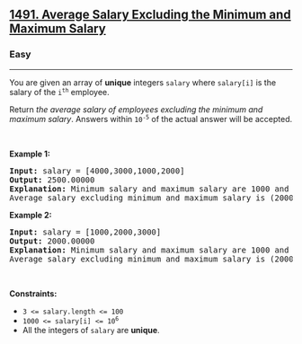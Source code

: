 <h2><a href="https://leetcode.com/problems/average-salary-excluding-the-minimum-and-maximum-salary/">1491. Average Salary Excluding the Minimum and Maximum Salary</a></h2><h3>Easy</h3><hr><div style="user-select: text;"><p style="user-select: text;">You are given an array of <strong style="user-select: text;">unique</strong> integers <code style="user-select: text;">salary</code> where <code style="user-select: text;">salary[i]</code> is the salary of the <code style="user-select: text;">i<sup style="user-select: text;">th</sup></code> employee.</p>

<p style="user-select: text;">Return <em style="user-select: text;">the average salary of employees excluding the minimum and maximum salary</em>. Answers within <code style="user-select: text;">10<sup style="user-select: text;">-5</sup></code> of the actual answer will be accepted.</p>

<p style="user-select: text;">&nbsp;</p>
<p style="user-select: text;"><strong class="example" style="user-select: text;">Example 1:</strong></p>

<pre style="user-select: text;"><strong style="user-select: text;">Input:</strong> salary = [4000,3000,1000,2000]
<strong style="user-select: text;">Output:</strong> 2500.00000
<strong style="user-select: text;">Explanation:</strong> Minimum salary and maximum salary are 1000 and 4000 respectively.
Average salary excluding minimum and maximum salary is (2000+3000) / 2 = 2500
</pre>

<p style="user-select: text;"><strong class="example" style="user-select: text;">Example 2:</strong></p>

<pre style="user-select: text;"><strong style="user-select: text;">Input:</strong> salary = [1000,2000,3000]
<strong style="user-select: text;">Output:</strong> 2000.00000
<strong style="user-select: text;">Explanation:</strong> Minimum salary and maximum salary are 1000 and 3000 respectively.
Average salary excluding minimum and maximum salary is (2000) / 1 = 2000
</pre>

<p style="user-select: text;">&nbsp;</p>
<p style="user-select: text;"><strong style="user-select: text;">Constraints:</strong></p>

<ul style="user-select: text;">
	<li style="user-select: text;"><code style="user-select: text;">3 &lt;= salary.length &lt;= 100</code></li>
	<li style="user-select: text;"><code style="user-select: text;">1000 &lt;= salary[i] &lt;= 10<sup style="user-select: text;">6</sup></code></li>
	<li style="user-select: text;">All the integers of <code style="user-select: text;">salary</code> are <strong style="user-select: text;">unique</strong>.</li>
</ul>
</div>